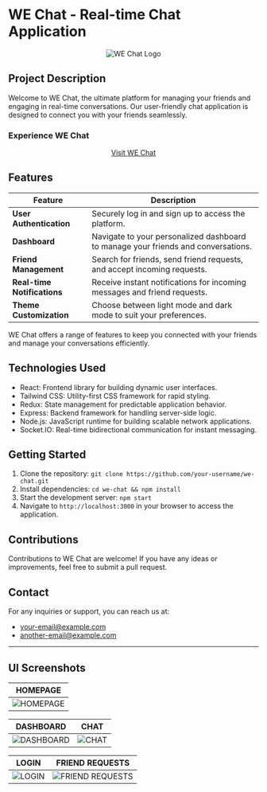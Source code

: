 # WE Chat - Real-time Chat Application

<div align="center">
  <img src="https://logos-world.net/wp-content/uploads/2022/05/WeChat-Logo.png" alt="WE Chat Logo">
</div>

## Project Description

Welcome to WE Chat, the ultimate platform for managing your friends and engaging in real-time conversations. Our user-friendly chat application is designed to connect you with your friends seamlessly.

### Experience WE Chat

<div align="center">
  <a href="https://your-deployed-website-url.com/">Visit WE Chat</a>
</div>

## Features

| Feature                   | Description                                                                              |
|---------------------------|------------------------------------------------------------------------------------------|
| **User Authentication**   | Securely log in and sign up to access the platform.                                      |
| **Dashboard**             | Navigate to your personalized dashboard to manage your friends and conversations.         |
| **Friend Management**     | Search for friends, send friend requests, and accept incoming requests.                    |
| **Real-time Notifications** | Receive instant notifications for incoming messages and friend requests.                   |
| **Theme Customization**   | Choose between light mode and dark mode to suit your preferences.                          |

WE Chat offers a range of features to keep you connected with your friends and manage your conversations efficiently.

## Technologies Used

- React: Frontend library for building dynamic user interfaces.
- Tailwind CSS: Utility-first CSS framework for rapid styling.
- Redux: State management for predictable application behavior.
- Express: Backend framework for handling server-side logic.
- Node.js: JavaScript runtime for building scalable network applications.
- Socket.IO: Real-time bidirectional communication for instant messaging.

## Getting Started

1. Clone the repository: `git clone https://github.com/your-username/we-chat.git`
2. Install dependencies: `cd we-chat && npm install`
3. Start the development server: `npm start`
4. Navigate to `http://localhost:3000` in your browser to access the application.

## Contributions

Contributions to WE Chat are welcome! If you have any ideas or improvements, feel free to submit a pull request.

## Contact

For any inquiries or support, you can reach us at:
- [your-email@example.com](mailto:your-email@example.com)
- [another-email@example.com](mailto:another-email@example.com)

---

## UI Screenshots

| HOMEPAGE |
|:--------:|
| ![HOMEPAGE](path/to/homepage-screenshot.png) |

| DASHBOARD | CHAT |
|:---------:|:----:|
| ![DASHBOARD](path/to/dashboard-screenshot.png) | ![CHAT](path/to/chat-screenshot.png) |

| LOGIN | FRIEND REQUESTS |
|:-----:|:---------------:|
| ![LOGIN](path/to/login-screenshot.png) | ![FRIEND REQUESTS](path/to/friend-requests-screenshot.png) |
